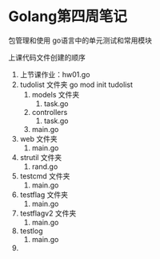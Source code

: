 # Golang第四周笔记
包管理和使用
go语言中的单元测试和常用模块




上课代码文件创建的顺序
1. 上节课作业：hw01.go
2. tudolist 文件夹 go mod init tudolist
   1. models 文件夹
      1. task.go
   2. controllers
      1. task.go
   3. main.go
3. web 文件夹
   1. main.go
4. strutil 文件夹
   1. rand.go
5. testcmd 文件夹
   1. main.go
6. testflag 文件夹
   1. main.go
7. testflagv2 文件夹
   1. main.go
8. testlog
   1. main.go
9. 
